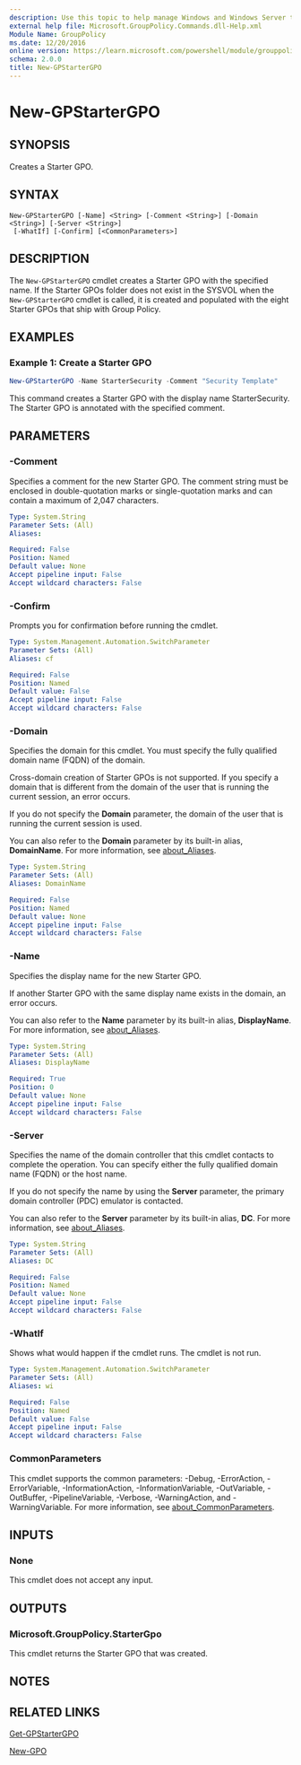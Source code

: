 ```yaml
---
description: Use this topic to help manage Windows and Windows Server technologies with Windows PowerShell.
external help file: Microsoft.GroupPolicy.Commands.dll-Help.xml
Module Name: GroupPolicy
ms.date: 12/20/2016
online version: https://learn.microsoft.com/powershell/module/grouppolicy/new-gpstartergpo?view=windowsserver2022-ps&wt.mc_id=ps-gethelp
schema: 2.0.0
title: New-GPStarterGPO
---
```


# New-GPStarterGPO

## SYNOPSIS

Creates a Starter GPO.

## SYNTAX

```
New-GPStarterGPO [-Name] <String> [-Comment <String>] [-Domain <String>] [-Server <String>]
 [-WhatIf] [-Confirm] [<CommonParameters>]
```

## DESCRIPTION

The `New-GPStarterGPO` cmdlet creates a Starter GPO with the specified name. If the Starter GPOs
folder does not exist in the SYSVOL when the `New-GPStarterGPO` cmdlet is called, it is created
and populated with the eight Starter GPOs that ship with Group Policy.

## EXAMPLES

### Example 1: Create a Starter GPO

```powershell
New-GPStarterGPO -Name StarterSecurity -Comment "Security Template"
```

This command creates a Starter GPO with the display name StarterSecurity. The Starter GPO is
annotated with the specified comment.

## PARAMETERS

### -Comment

Specifies a comment for the new Starter GPO. The comment string must be enclosed in double-quotation
marks or single-quotation marks and can contain a maximum of 2,047 characters.

```yaml
Type: System.String
Parameter Sets: (All)
Aliases: 

Required: False
Position: Named
Default value: None
Accept pipeline input: False
Accept wildcard characters: False
```

### -Confirm

Prompts you for confirmation before running the cmdlet.

```yaml
Type: System.Management.Automation.SwitchParameter
Parameter Sets: (All)
Aliases: cf

Required: False
Position: Named
Default value: False
Accept pipeline input: False
Accept wildcard characters: False
```

### -Domain

Specifies the domain for this cmdlet. You must specify the fully qualified domain name (FQDN) of the
domain.

Cross-domain creation of Starter GPOs is not supported. If you specify a domain that is different
from the domain of the user that is running the current session, an error occurs.

If you do not specify the **Domain** parameter, the domain of the user that is running the current
session is used.

You can also refer to the **Domain** parameter by its built-in alias, **DomainName**. For more
information, see [about_Aliases](/powershell/module/microsoft.powershell.core/about/about_aliases).

```yaml
Type: System.String
Parameter Sets: (All)
Aliases: DomainName

Required: False
Position: Named
Default value: None
Accept pipeline input: False
Accept wildcard characters: False
```

### -Name

Specifies the display name for the new Starter GPO.

If another Starter GPO with the same display name exists in the domain, an error occurs.

You can also refer to the **Name** parameter by its built-in alias, **DisplayName**. For more
information, see [about_Aliases](/powershell/module/microsoft.powershell.core/about/about_aliases).

```yaml
Type: System.String
Parameter Sets: (All)
Aliases: DisplayName

Required: True
Position: 0
Default value: None
Accept pipeline input: False
Accept wildcard characters: False
```

### -Server

Specifies the name of the domain controller that this cmdlet contacts to complete the operation. You
can specify either the fully qualified domain name (FQDN) or the host name.

If you do not specify the name by using the **Server** parameter, the primary domain controller
(PDC) emulator is contacted.

You can also refer to the **Server** parameter by its built-in alias, **DC**. For more information,
see [about_Aliases](/powershell/module/microsoft.powershell.core/about/about_aliases).

```yaml
Type: System.String
Parameter Sets: (All)
Aliases: DC

Required: False
Position: Named
Default value: None
Accept pipeline input: False
Accept wildcard characters: False
```

### -WhatIf

Shows what would happen if the cmdlet runs.
The cmdlet is not run.

```yaml
Type: System.Management.Automation.SwitchParameter
Parameter Sets: (All)
Aliases: wi

Required: False
Position: Named
Default value: False
Accept pipeline input: False
Accept wildcard characters: False
```

### CommonParameters

This cmdlet supports the common parameters: -Debug, -ErrorAction, -ErrorVariable,
-InformationAction, -InformationVariable, -OutVariable, -OutBuffer, -PipelineVariable, -Verbose,
-WarningAction, and -WarningVariable. For more information, see
[about_CommonParameters](https://go.microsoft.com/fwlink/?LinkID=113216).

## INPUTS

### None

This cmdlet does not accept any input.

## OUTPUTS

### Microsoft.GroupPolicy.StarterGpo

This cmdlet returns the Starter GPO that was created.

## NOTES

## RELATED LINKS

[Get-GPStarterGPO](./Get-GPStarterGPO.md)

[New-GPO](./New-GPO.md)

